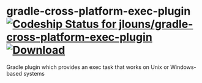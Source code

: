 # gradle-cross-platform-exec-plugin [![Codeship Status for jlouns/gradle-cross-platform-exec-plugin](https://codeship.com/projects/2d03de30-87cb-0132-9e72-3a2bf218372e/status?branch=master)](https://codeship.com/projects/59250) [![Download](https://api.bintray.com/packages/jlouns/maven/gradle-cross-platform-exec-plugin/images/download.svg)](https://bintray.com/jlouns/maven/gradle-cross-platform-exec-plugin/_latestVersion)

Gradle plugin which provides an exec task that works on Unix or Windows-based systems
